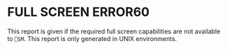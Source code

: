 




<h1 class="heading"><span class="name">FULL SCREEN ERROR</span><span class="command">60</span></h1>

This report is given if the required full screen capabilities are not available to `⎕SM`.  This report is only generated in UNIX environments.



